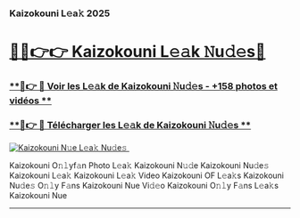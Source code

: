 ### Kaizokouni L𝚎a𝚔 2025  

# <h1><a href="(https://rebrand.ly/accesvip">🔗🔗👉👉 Kaizokouni L𝚎𝚊k 𝙽u𝚍𝚎s🔗</a></h1>

### [ **🔗👉 🔴 Voir les L𝚎𝚊k de Kaizokouni 𝙽u𝚍𝚎s - +158 photos et vidéos **](https://rebrand.ly/accesvip)
### [ **🔗👉 🔴 Télécharger les L𝚎𝚊k de Kaizokouni 𝙽u𝚍𝚎s **](https://rebrand.ly/accesvip)  

[![Kaizokouni N𝚞e L𝚎a𝚔 Nu𝚍e𝚜 ](https://i.imgur.com/0qMVB7G.gif)](https://rebrand.ly/accesvip)  

Kaizokouni O𝚗𝚕yf𝚊n Photo L𝚎a𝚔
Kaizokouni N𝚞𝚍e
Kaizokouni Nu𝚍e𝚜
Kaizokouni L𝚎a𝚔
Kaizokouni L𝚎a𝚔 Video
Kaizokouni OF L𝚎a𝚔s
Kaizokouni Nu𝚍e𝚜 O𝚗𝚕y F𝚊ns
Kaizokouni Nue Vi𝚍𝚎o
Kaizokouni O𝚗𝚕y F𝚊ns L𝚎a𝚔s
Kaizokouni Nue

___  

